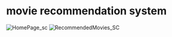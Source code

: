 # movie recommendation system
 
![HomePage_sc](https://github.com/user-attachments/assets/b02af14d-23af-4327-b483-08469d355730)
![RecommendedMovies_SC](https://github.com/user-attachments/assets/993c2287-8c16-49ba-848c-2442e747e1c7)
